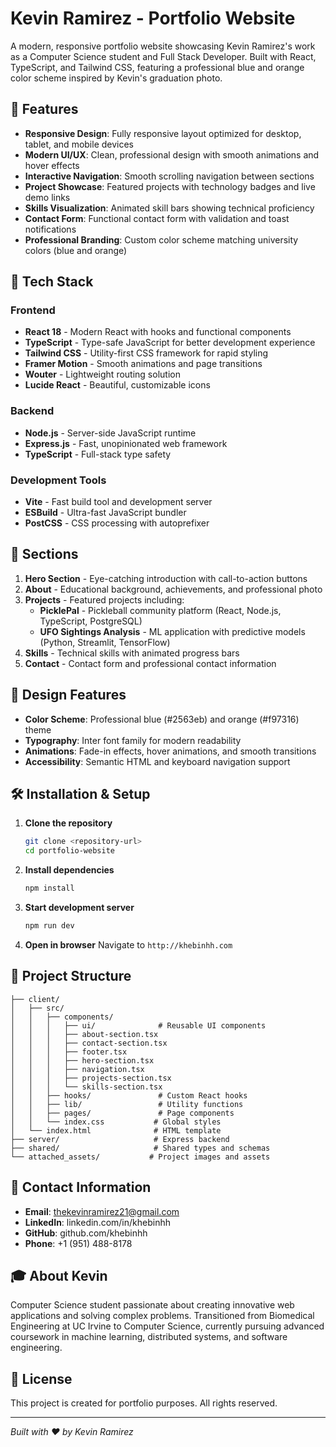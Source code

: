 # Kevin Ramirez - Portfolio Website

A modern, responsive portfolio website showcasing Kevin Ramirez's work as a Computer Science student and Full Stack Developer. Built with React, TypeScript, and Tailwind CSS, featuring a professional blue and orange color scheme inspired by Kevin's graduation photo.

## 🎯 Features

- **Responsive Design**: Fully responsive layout optimized for desktop, tablet, and mobile devices
- **Modern UI/UX**: Clean, professional design with smooth animations and hover effects
- **Interactive Navigation**: Smooth scrolling navigation between sections
- **Project Showcase**: Featured projects with technology badges and live demo links
- **Skills Visualization**: Animated skill bars showing technical proficiency
- **Contact Form**: Functional contact form with validation and toast notifications
- **Professional Branding**: Custom color scheme matching university colors (blue and orange)

## 🚀 Tech Stack

### Frontend
- **React 18** - Modern React with hooks and functional components
- **TypeScript** - Type-safe JavaScript for better development experience
- **Tailwind CSS** - Utility-first CSS framework for rapid styling
- **Framer Motion** - Smooth animations and page transitions
- **Wouter** - Lightweight routing solution
- **Lucide React** - Beautiful, customizable icons

### Backend
- **Node.js** - Server-side JavaScript runtime
- **Express.js** - Fast, unopinionated web framework
- **TypeScript** - Full-stack type safety

### Development Tools
- **Vite** - Fast build tool and development server
- **ESBuild** - Ultra-fast JavaScript bundler
- **PostCSS** - CSS processing with autoprefixer

## 📱 Sections

1. **Hero Section** - Eye-catching introduction with call-to-action buttons
2. **About** - Educational background, achievements, and professional photo
3. **Projects** - Featured projects including:
   - **PicklePal** - Pickleball community platform (React, Node.js, TypeScript, PostgreSQL)
   - **UFO Sightings Analysis** - ML application with predictive models (Python, Streamlit, TensorFlow)
4. **Skills** - Technical skills with animated progress bars
5. **Contact** - Contact form and professional contact information

## 🎨 Design Features

- **Color Scheme**: Professional blue (#2563eb) and orange (#f97316) theme
- **Typography**: Inter font family for modern readability
- **Animations**: Fade-in effects, hover animations, and smooth transitions
- **Accessibility**: Semantic HTML and keyboard navigation support

## 🛠️ Installation & Setup

1. **Clone the repository**
   ```bash
   git clone <repository-url>
   cd portfolio-website
   ```

2. **Install dependencies**
   ```bash
   npm install
   ```

3. **Start development server**
   ```bash
   npm run dev
   ```

4. **Open in browser**
   Navigate to `http://khebinhh.com`

## 📁 Project Structure

```
├── client/
│   ├── src/
│   │   ├── components/
│   │   │   ├── ui/              # Reusable UI components
│   │   │   ├── about-section.tsx
│   │   │   ├── contact-section.tsx
│   │   │   ├── footer.tsx
│   │   │   ├── hero-section.tsx
│   │   │   ├── navigation.tsx
│   │   │   ├── projects-section.tsx
│   │   │   └── skills-section.tsx
│   │   ├── hooks/               # Custom React hooks
│   │   ├── lib/                 # Utility functions
│   │   ├── pages/               # Page components
│   │   └── index.css           # Global styles
│   └── index.html              # HTML template
├── server/                     # Express backend
├── shared/                     # Shared types and schemas
└── attached_assets/           # Project images and assets
```

## 📧 Contact Information

- **Email**: thekevinramirez21@gmail.com
- **LinkedIn**: linkedin.com/in/khebinhh
- **GitHub**: github.com/khebinhh
- **Phone**: +1 (951) 488-8178

## 🎓 About Kevin

Computer Science student passionate about creating innovative web applications and solving complex problems. Transitioned from Biomedical Engineering at UC Irvine to Computer Science, currently pursuing advanced coursework in machine learning, distributed systems, and software engineering.

## 📄 License

This project is created for portfolio purposes. All rights reserved.

---

*Built with ❤️ by Kevin Ramirez*